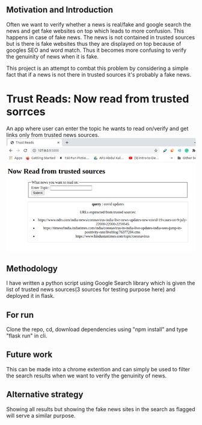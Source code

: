 ## Motivation and Introduction
Often we want to verify whether a news is real/fake and google search the news and get fake websites on top which leads to more confusion. This happens in case of fake news. The news is not contained in trusted sources but is there is fake websites thus they are displayed on top because of googles SEO and word match. Thus it becomes more confusing to verify the genuinity of news when it is fake. 

This project is an attempt to combat this problem by considering a simple fact that if a news is not there in trusted sources it's probably a fake news.

# Trust Reads: Now read from trusted sorrces
An app where user can enter the topic he wants to read on/verify and get links only from trusted news sources. <br>
![Trust Reads](https://github.com/avani17101/ML-models-and-simple-python-codes-deployment-in-webapps/blob/master/trustReads_newsApp/TrustReads.png)


## Methodology
I have written a python script using Google Search library which is given the list of trusted news sources(3 sources for testing purpose here) and deployed it in flask.


## For run
Clone the repo, cd, download dependencies using "npm install" and type "flask run" in cli.


## Future work
This can be made into a chrome extention and can simply be used to filter the search results when we want to verify the genuinity of news.


## Alternative strategy
Showing all results but showing the fake news sites in the search as flagged will serve a similar purpose.
